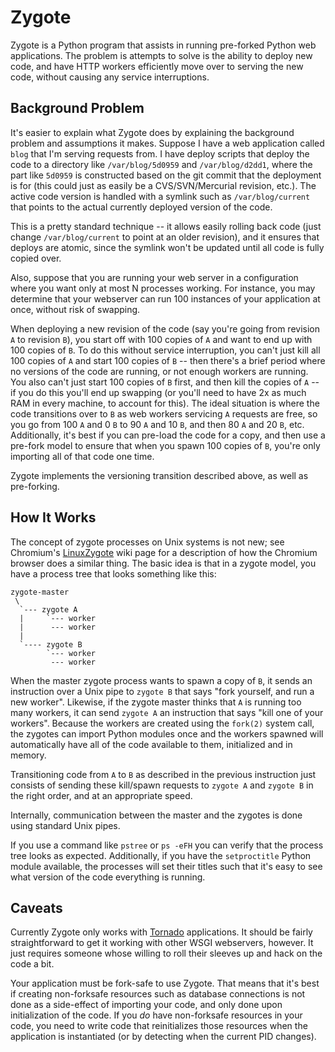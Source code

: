 Zygote
======

Zygote is a Python program that assists in running pre-forked Python web
applications. The problem is attempts to solve is the ability to deploy new
code, and have HTTP workers efficiently move over to serving the new code,
without causing any service interruptions.

Background Problem
------------------

It's easier to explain what Zygote does by explaining the background problem and
assumptions it makes. Suppose I have a web application called `blog` that I'm
serving requests from. I have deploy scripts that deploy the code to a directory
like `/var/blog/5d0959` and `/var/blog/d2dd1`, where the part like `5d0959` is
constructed based on the git commit that the deployment is for (this could just
as easily be a CVS/SVN/Mercurial revision, etc.). The active code version is
handled with a symlink such as `/var/blog/current` that points to the actual
currently deployed version of the code.

This is a pretty standard technique -- it allows easily rolling back code (just
change `/var/blog/current` to point at an older revision), and it ensures that
deploys are atomic, since the symlink won't be updated until all code is fully
copied over.

Also, suppose that you are running your web server in a configuration where you
want only at most N processes working. For instance, you may determine that your
webserver can run 100 instances of your application at once, without risk of
swapping.

When deploying a new revision of the code (say you're going from revision `A` to
revision `B`), you start off with 100 copies of `A` and want to end up with 100
copies of `B`. To do this without service interruption, you can't just kill all
100 copies of `A` and start 100 copies of `B` -- then there's a brief period
where no versions of the code are running, or not enough workers are
running. You also can't just start 100 copies of `B` first, and then kill the
copies of `A` -- if you do this you'll end up swapping (or you'll need to have
2x as much RAM in every machine, to account for this). The ideal situation is
where the code transitions over to `B` as web workers servicing `A` requests are
free, so you go from 100 `A` and 0 `B` to 90 `A` and 10 `B`, and then 80 `A` and
20 `B`, etc. Additionally, it's best if you can pre-load the code for a copy,
and then use a pre-fork model to ensure that when you spawn 100 copies of `B`,
you're only importing all of that code one time.

Zygote implements the versioning transition described above, as well as
pre-forking.

How It Works
------------

The concept of zygote processes on Unix systems is not new; see Chromium's
[LinuxZygote](http://code.google.com/p/chromium/wiki/LinuxZygote) wiki page for
a description of how the Chromium browser does a similar thing. The basic idea
is that in a zygote model, you have a process tree that looks something like
this:

    zygote-master
	 \
	  `--- zygote A
      |     `--- worker
      |      --- worker
      |
      `---- zygote B
            `--- worker
             --- worker

When the master zygote process wants to spawn a copy of `B`, it sends an
instruction over a Unix pipe to `zygote B` that says "fork yourself, and run a
new worker". Likewise, if the zygote master thinks that `A` is running too many
workers, it can send `zygote A` an instruction that says "kill one of your
workers". Because the workers are created using the `fork(2)` system call, the
zygotes can import Python modules once and the workers spawned will
automatically have all of the code available to them, initialized and in memory.

Transitioning code from `A` to `B` as described in the previous instruction just
consists of sending these kill/spawn requests to `zygote A` and `zygote B` in
the right order, and at an appropriate speed.

Internally, communication between the master and the zygotes is done using
standard Unix pipes.

If you use a command like `pstree` or `ps -eFH` you can verify that the process
tree looks as expected. Additionally, if you have the `setproctitle` Python
module available, the processes will set their titles such that it's easy to see
what version of the code everything is running.

Caveats
-------

Currently Zygote only works with [Tornado](http://www.tornadoweb.org/)
applications. It should be fairly straightforward to get it working with other
WSGI webservers, however. It just requires someone whose willing to roll their
sleeves up and hack on the code a bit.

Your application must be fork-safe to use Zygote. That means that it's best if
creating non-forksafe resources such as database connections is not done as a
side-effect of importing your code, and only done upon initialization of the
code. If you *do* have non-forksafe resources in your code, you need to write
code that reinitializes those resources when the application is instantiated (or
by detecting when the current PID changes).
